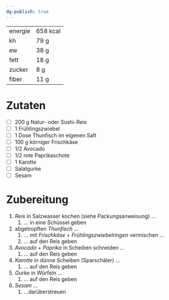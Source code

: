 ```yaml
---
dg-publish: true
---
```


|         |          |
| ------- | -------- |
| energie | 658 kcal |
| kh      | 79 g     |
| ew      | 38 g     |
| fett    | 18 g     |
| zucker  | 8 g      |
| fiber   | 11 g     | 

# Zutaten

- [ ] 200 g Natur- oder Sushi-Reis
- [ ] 1 Frühlingszwiebel
- [ ] 1 Dose Thunfisch im eigenen Saft
- [ ] 100 g körniger Frischkäse
- [ ] 1/2 Avocado
- [ ] 1/2 rote Paprikaschote
- [ ] 1 Karotte
- [ ] Salatgurke
- [ ] Sesam

# Zubereitung

1. *Reis* in Salzwasser kochen (siehe Packungsanweisung) …
	1. … in eine Schüssel geben
2. abgetropften *Thunfisch* …
	1. … mit *Frischkäse* + *Frühlingszwiebelringen* vermischen …
	2. … auf den Reis geben
3. *Avocado* + *Paprika* in Scheiben schneiden …
	1. … auf den Reis geben
4. *Karotte* in dünne Scheiben (Sparschäler) …
	1. … auf den Reis geben
5. *Gurke* in Würfeln …
	1. … auf den Reis geben
6.  *Sesam* …
	1. …darüberstreuen
